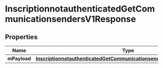 
# InscriptionnotauthenticatedGetCommunicationsendersV1Response

## Properties
| Name | Type | Description | Notes |
| ------------ | ------------- | ------------- | ------------- |
| **mPayload** | [**InscriptionnotauthenticatedGetCommunicationsendersV1ResponseMPayload**](InscriptionnotauthenticatedGetCommunicationsendersV1ResponseMPayload.md) |  |  |



